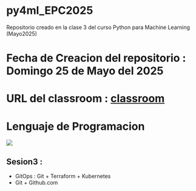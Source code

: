 # py4ml_EPC2025
Repositorio creado en la clase 3 del curso Python para Machine Learning (Mayo2025)

# Fecha de Creacion del repositorio : Domingo 25 de Mayo del 2025

# URL del classroom : [classroom](https://classroom.google.com/c/NzgzOTI5MjcyNTE1)

# Lenguaje de Programacion 
![](https://www.python.org/static/community_logos/python-logo.png)

## Sesion3 :
  * GitOps : Git + Terraform + Kubernetes
  * Git + Github.com
